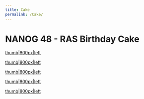 ```yaml
---
title: Cake
permalink: /Cake/
---
```


NANOG 48 - RAS Birthday Cake
============================

[thumb|800px|left](/Image:cake1.jpg "wikilink")

[thumb|800px|left](/Image:cake2.jpg "wikilink")

[thumb|800px|left](/Image:cake3.jpg "wikilink")

[thumb|800px|left](/Image:cake4.jpg "wikilink")

[thumb|800px|left](/Image:cake5.jpg "wikilink")